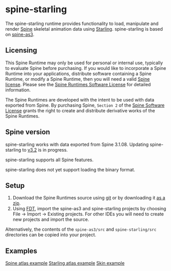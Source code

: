# spine-starling

The spine-starling runtime provides functionality to load, manipulate and render [Spine](http://esotericsoftware.com) skeletal animation data using [Starling](http://gamua.com/starling/). spine-starling is based on [spine-as3](https://github.com/EsotericSoftware/spine-runtimes/tree/master/spine-as3).

## Licensing

This Spine Runtime may only be used for personal or internal use, typically to evaluate Spine before purchasing. If you would like to incorporate a Spine Runtime into your applications, distribute software containing a Spine Runtime, or modify a Spine Runtime, then you will need a valid [Spine license](https://esotericsoftware.com/spine-purchase). Please see the [Spine Runtimes Software License](https://github.com/EsotericSoftware/spine-runtimes/blob/master/LICENSE) for detailed information.

The Spine Runtimes are developed with the intent to be used with data exported from Spine. By purchasing Spine, `Section 2` of the [Spine Software License](https://esotericsoftware.com/files/license.txt) grants the right to create and distribute derivative works of the Spine Runtimes.

## Spine version

spine-starling works with data exported from Spine 3.1.08. Updating spine-starling to [v3.2](https://trello.com/c/k7KtGdPW/76-update-runtimes-to-support-v3-2-shearing) is in progress.

spine-starling supports all Spine features.

spine-starling does not yet support loading the binary format.

## Setup

1. Download the Spine Runtimes source using [git](https://help.github.com/articles/set-up-git) or by downloading it [as a zip](https://github.com/EsotericSoftware/spine-runtimes/archive/master.zip).
1. Using [FDT](http://fdt.powerflasher.com/), import the spine-as3 and spine-starling projects by choosing File -> Import -> Existing projects. For other IDEs you will need to create new projects and import the source.

Alternatively, the contents of the `spine-as3/src` and `spine-starling/src` directories can be copied into your project.

## Examples

[Spine atlas example](https://github.com/EsotericSoftware/spine-runtimes/blob/master/spine-starling/spine-starling-example/src/AtlasExample.as#L21)
[Starling atlas example](https://github.com/EsotericSoftware/spine-runtimes/blob/master/spine-starling/spine-starling-example/src/StarlingAtlasExample.as#L18)
[Skin example](https://github.com/EsotericSoftware/spine-runtimes/blob/master/spine-starling/spine-starling-example/src/GoblinsExample.as#L21)
